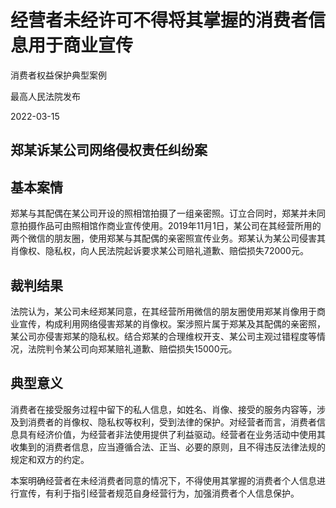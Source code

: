 # 经营者未经许可不得将其掌握的消费者信息用于商业宣传

消费者权益保护典型案例

最高人民法院发布

2022-03-15

<!-- INFO END -->

## 郑某诉某公司网络侵权责任纠纷案
## 基本案情

郑某与其配偶在某公司开设的照相馆拍摄了一组亲密照。订立合同时，郑某并未同意拍摄作品可由照相馆作商业宣传使用。2019年11月1日，某公司在其经营所用的两个微信的朋友圈，使用郑某与其配偶的亲密照宣传业务。郑某认为某公司侵害其肖像权、隐私权，向人民法院起诉要求某公司赔礼道歉、赔偿损失72000元。



## 裁判结果

法院认为，某公司未经郑某同意，在其经营所用微信的朋友圈使用郑某肖像用于商业宣传，构成利用网络侵害郑某的肖像权。案涉照片属于郑某及其配偶的亲密照，某公司亦侵害郑某的隐私权。结合郑某的合理维权开支、某公司主观过错程度等情况，法院判令某公司向郑某赔礼道歉、赔偿损失15000元。



## 典型意义

消费者在接受服务过程中留下的私人信息，如姓名、肖像、接受的服务内容等，涉及到消费者的肖像权、隐私权等权利，受到法律的保护。对经营者而言，消费者信息具有经济价值，为经营者非法使用提供了利益驱动。经营者在业务活动中使用其收集到的消费者信息，应当遵循合法、正当、必要的原则，且不得违反法律法规的规定和双方的约定。

本案明确经营者在未经消费者同意的情况下，不得使用其掌握的消费者个人信息进行宣传，有利于指引经营者规范自身经营行为，加强消费者个人信息保护。

